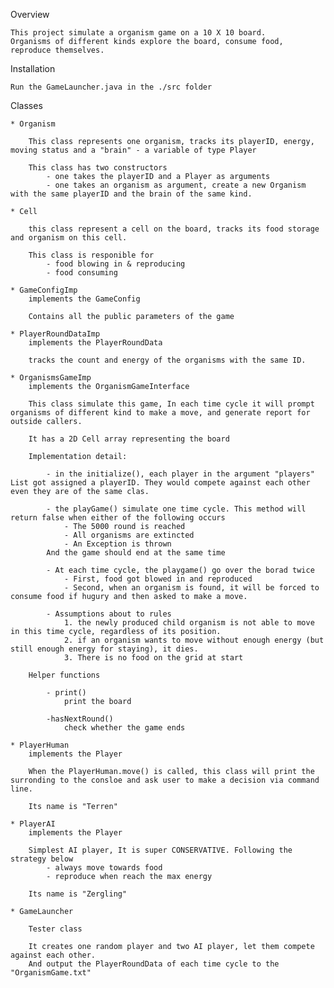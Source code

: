 <!-- readme.md -->

Overview
	
	This project simulate a organism game on a 10 X 10 board.
	Organisms of different kinds explore the board, consume food, reproduce themselves. 

Installation 

	Run the GameLauncher.java in the ./src folder

Classes
	
	* Organism

		This class represents one organism, tracks its playerID, energy, moving status and a "brain" - a variable of type Player

		This class has two constructors
			- one takes the playerID and a Player as arguments
			- one takes an organism as argument, create a new Organism with the same playerID and the brain of the same kind.
		
	* Cell

		this class represent a cell on the board, tracks its food storage and organism on this cell.

		This class is responible for 
			- food blowing in & reproducing
			- food consuming
	
	* GameConfigImp
		implements the GameConfig

		Contains all the public parameters of the game

	* PlayerRoundDataImp
		implements the PlayerRoundData

		tracks the count and energy of the organisms with the same ID. 

	* OrganismsGameImp 
		implements the OrganismGameInterface

		This class simulate this game, In each time cycle it will prompt organisms of different kind to make a move, and generate report for outside callers.

		It has a 2D Cell array representing the board

		Implementation detail:

			- in the initialize(), each player in the argument "players" List got assigned a playerID. They would compete against each other even they are of the same clas. 

			- the playGame() simulate one time cycle. This method will return false when either of the following occurs
				- The 5000 round is reached
				- All organisms are extincted
				- An Exception is thrown
			And the game should end at the same time
			
			- At each time cycle, the playgame() go over the borad twice
				- First, food got blowed in and reproduced
				- Second, when an organism is found, it will be forced to consume food if hugury and then asked to make a move.

			- Assumptions about to rules
				1. the newly produced child organism is not able to move in this time cycle, regardless of its position.
				2. if an organism wants to move without enough energy (but still enough energy for staying), it dies.
				3. There is no food on the grid at start

		Helper functions

			- print() 
				print the board

			-hasNextRound()
				check whether the game ends		

	* PlayerHuman
		implements the Player

		When the PlayerHuman.move() is called, this class will print the surronding to the consloe and ask user to make a decision via command line.

		Its name is "Terren"

	* PlayerAI
		implements the Player

		Simplest AI player, It is super CONSERVATIVE. Following the strategy below
			- always move towards food
			- reproduce when reach the max energy 
		
		Its name is "Zergling"

	* GameLauncher

		Tester class

		It creates one random player and two AI player, let them compete against each other.
		And output the PlayerRoundData of each time cycle to the "OrganismGame.txt" 


